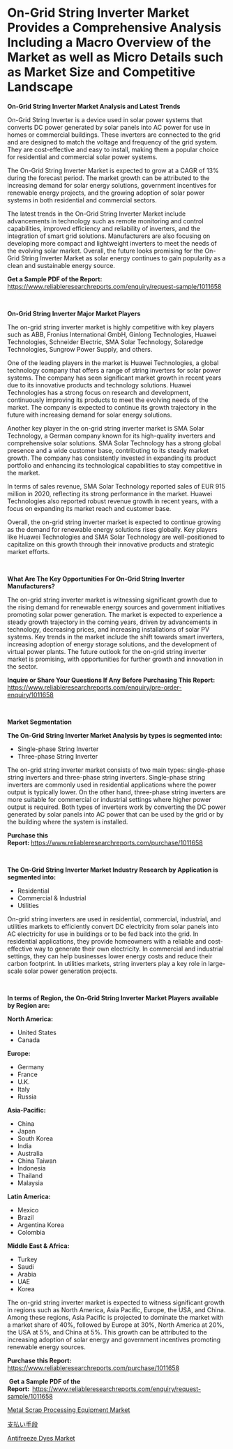 <p><h1>On-Grid String Inverter Market Provides a Comprehensive Analysis Including a Macro Overview of the Market as well as Micro Details such as Market Size and Competitive Landscape</h1></p><p><strong>On-Grid String Inverter Market Analysis and Latest Trends</strong></p>
<p><p>On-Grid String Inverter is a device used in solar power systems that converts DC power generated by solar panels into AC power for use in homes or commercial buildings. These inverters are connected to the grid and are designed to match the voltage and frequency of the grid system. They are cost-effective and easy to install, making them a popular choice for residential and commercial solar power systems.</p><p>The On-Grid String Inverter Market is expected to grow at a CAGR of 13% during the forecast period. The market growth can be attributed to the increasing demand for solar energy solutions, government incentives for renewable energy projects, and the growing adoption of solar power systems in both residential and commercial sectors. </p><p>The latest trends in the On-Grid String Inverter Market include advancements in technology such as remote monitoring and control capabilities, improved efficiency and reliability of inverters, and the integration of smart grid solutions. Manufacturers are also focusing on developing more compact and lightweight inverters to meet the needs of the evolving solar market. Overall, the future looks promising for the On-Grid String Inverter Market as solar energy continues to gain popularity as a clean and sustainable energy source.</p></p>
<p><strong>Get a Sample PDF of the Report:&nbsp;</strong> <a href="https://www.reliableresearchreports.com/enquiry/request-sample/1011658">https://www.reliableresearchreports.com/enquiry/request-sample/1011658</a></p>
<p>&nbsp;</p>
<p><strong>On-Grid String Inverter Major Market Players</strong></p>
<p><p>The on-grid string inverter market is highly competitive with key players such as ABB, Fronius International GmbH, Ginlong Technologies, Huawei Technologies, Schneider Electric, SMA Solar Technology, Solaredge Technologies, Sungrow Power Supply, and others.</p><p>One of the leading players in the market is Huawei Technologies, a global technology company that offers a range of string inverters for solar power systems. The company has seen significant market growth in recent years due to its innovative products and technology solutions. Huawei Technologies has a strong focus on research and development, continuously improving its products to meet the evolving needs of the market. The company is expected to continue its growth trajectory in the future with increasing demand for solar energy solutions.</p><p>Another key player in the on-grid string inverter market is SMA Solar Technology, a German company known for its high-quality inverters and comprehensive solar solutions. SMA Solar Technology has a strong global presence and a wide customer base, contributing to its steady market growth. The company has consistently invested in expanding its product portfolio and enhancing its technological capabilities to stay competitive in the market.</p><p>In terms of sales revenue, SMA Solar Technology reported sales of EUR 915 million in 2020, reflecting its strong performance in the market. Huawei Technologies also reported robust revenue growth in recent years, with a focus on expanding its market reach and customer base.</p><p>Overall, the on-grid string inverter market is expected to continue growing as the demand for renewable energy solutions rises globally. Key players like Huawei Technologies and SMA Solar Technology are well-positioned to capitalize on this growth through their innovative products and strategic market efforts.</p></p>
<p>&nbsp;</p>
<p><strong>What Are The Key Opportunities For On-Grid String Inverter Manufacturers?</strong></p>
<p><p>The on-grid string inverter market is witnessing significant growth due to the rising demand for renewable energy sources and government initiatives promoting solar power generation. The market is expected to experience a steady growth trajectory in the coming years, driven by advancements in technology, decreasing prices, and increasing installations of solar PV systems. Key trends in the market include the shift towards smart inverters, increasing adoption of energy storage solutions, and the development of virtual power plants. The future outlook for the on-grid string inverter market is promising, with opportunities for further growth and innovation in the sector.</p></p>
<p><strong>Inquire or Share Your Questions If Any Before Purchasing This Report:</strong> <a href="https://www.reliableresearchreports.com/enquiry/pre-order-enquiry/1011658">https://www.reliableresearchreports.com/enquiry/pre-order-enquiry/1011658</a></p>
<p>&nbsp;</p>
<p><strong>Market Segmentation</strong></p>
<p><strong>The On-Grid String Inverter Market Analysis by types is segmented into:</strong></p>
<p><ul><li>Single-phase String Inverter</li><li>Three-phase String Inverter</li></ul></p>
<p><p>The on-grid string inverter market consists of two main types: single-phase string inverters and three-phase string inverters. Single-phase string inverters are commonly used in residential applications where the power output is typically lower. On the other hand, three-phase string inverters are more suitable for commercial or industrial settings where higher power output is required. Both types of inverters work by converting the DC power generated by solar panels into AC power that can be used by the grid or by the building where the system is installed.</p></p>
<p><strong>Purchase this Report:&nbsp;</strong><a href="https://www.reliableresearchreports.com/purchase/1011658">https://www.reliableresearchreports.com/purchase/1011658</a></p>
<p>&nbsp;</p>
<p><strong>The On-Grid String Inverter Market Industry Research by Application is segmented into:</strong></p>
<p><ul><li>Residential</li><li>Commercial & Industrial</li><li>Utilities</li></ul></p>
<p><p>On-grid string inverters are used in residential, commercial, industrial, and utilities markets to efficiently convert DC electricity from solar panels into AC electricity for use in buildings or to be fed back into the grid. In residential applications, they provide homeowners with a reliable and cost-effective way to generate their own electricity. In commercial and industrial settings, they can help businesses lower energy costs and reduce their carbon footprint. In utilities markets, string inverters play a key role in large-scale solar power generation projects.</p></p>
<p>&nbsp;</p>
<p><strong>In terms of Region, the On-Grid String Inverter Market Players available by Region are:</strong></p>
<p>
    <p> <strong> North America: </strong>
        <ul>
            <li>United States</li>
            <li>Canada</li>
        </ul>
        </p> 
    <p> <strong> Europe: </strong>
        <ul>
            <li>Germany</li>
            <li>France</li>
            <li>U.K.</li>
            <li>Italy</li>
            <li>Russia</li>
        </ul>
        </p> 
    <p> <strong> Asia-Pacific: </strong>
        <ul>
            <li>China</li>
            <li>Japan</li>
            <li>South Korea</li>
            <li>India</li>
            <li>Australia</li>
            <li>China Taiwan</li>
            <li>Indonesia</li>
            <li>Thailand</li>
            <li>Malaysia</li>
        </ul>
        </p> 
    <p> <strong> Latin America: </strong>
        <ul>
            <li>Mexico</li>
            <li>Brazil</li>
            <li>Argentina Korea</li>
            <li>Colombia</li>
        </ul>
        </p> 
    <p> <strong> Middle East & Africa: </strong>
        <ul>
            <li>Turkey</li>
            <li>Saudi</li>
            <li>Arabia</li>
            <li>UAE</li>
            <li>Korea</li>
        </ul>
    </p>
    </p>
<p><p>The on-grid string inverter market is expected to witness significant growth in regions such as North America, Asia Pacific, Europe, the USA, and China. Among these regions, Asia Pacific is projected to dominate the market with a market share of 40%, followed by Europe at 30%, North America at 20%, the USA at 5%, and China at 5%. This growth can be attributed to the increasing adoption of solar energy and government incentives promoting renewable energy sources.</p></p>
<p><strong>Purchase this Report: </strong><a href="https://www.reliableresearchreports.com/purchase/1011658">https://www.reliableresearchreports.com/purchase/1011658</a></p>
<p>&nbsp;<strong>Get a Sample PDF of the Report:&nbsp;&nbsp;</strong><a href="https://www.reliableresearchreports.com/enquiry/request-sample/1011658">https://www.reliableresearchreports.com/enquiry/request-sample/1011658</a></p>
<p><strong></strong></p>
<p><p><a href="https://view.publitas.com/reportprime-1/metal-scrap-processing-equipment-market-share-market-new-trends-analysis-report-by-type-by-application-by-end-use-by-region-and-segment-forecasts-2024-2031/">Metal Scrap Processing Equipment Market</a></p><p><a href="https://github.com/wkuactfdzwizk06/Market-Research-Report-List-1/blob/main/171788714345.md">支払い手段</a></p><p><a href="https://valiant-lunge-8fe.notion.site/Global-Antifreeze-Dyes-Market-Size-and-Market-Trends-Insights-and-Projections-from-2024-to-2031-a32f94c30b6b4b07a8735ee7ea7cbdde">Antifreeze Dyes Market</a></p></p>